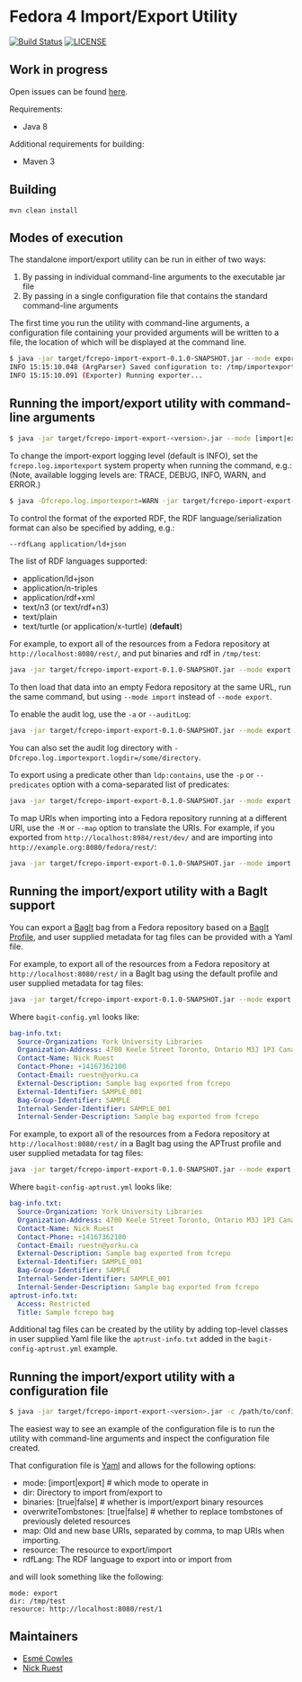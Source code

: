 Fedora 4 Import/Export Utility
==============================
[![Build Status](https://travis-ci.org/fcrepo4-labs/fcrepo-import-export.svg?branch=master)](https://travis-ci.org/fcrepo4-labs/fcrepo-import-export)
[![LICENSE](https://img.shields.io/badge/license-Apache-blue.svg?style=flat-square)](./LICENSE)

Work in progress
----------------

Open issues can be found [here](https://jira.duraspace.org/issues/?jql=project%20%3D%20FCREPO%20AND%20status%20in%20%28Open%2C%20%22In%20Progress%22%2C%20Reopened%2C%20%22In%20Review%22%2C%20Received%29%20AND%20component%20%3D%20f4-import-export).

Requirements:
* Java 8

Additional requirements for building:
* Maven 3

Building
--------

`mvn clean install`

Modes of execution
------------------
The standalone import/export utility can be run in either of two ways:

1. By passing in individual command-line arguments to the executable jar file
2. By passing in a single configuration file that contains the standard command-line arguments

The first time you run the utility with command-line arguments, a configuration file containing your provided arguments will be written to a file, the location of which will be displayed at the command line.

```sh
$ java -jar target/fcrepo-import-export-0.1.0-SNAPSHOT.jar --mode export --resource http://localhost:8080/rest --dir /tmp/test --binaries
INFO 15:15:10.048 (ArgParser) Saved configuration to: /tmp/importexport.config
INFO 15:15:10.091 (Exporter) Running exporter...
```

Running the import/export utility with command-line arguments
-------------------------------------------------------------

```sh
$ java -jar target/fcrepo-import-export-<version>.jar --mode [import|export] [options]
```

To change the import-export logging level (default is INFO), set the `fcrepo.log.importexport` system property when running the command, e.g.: (Note, available logging levels are: TRACE, DEBUG, INFO, WARN, and ERROR.)

```sh
$ java -Dfcrepo.log.importexport=WARN -jar target/fcrepo-import-export-<version>.jar --mode [import|export] [options]
```

To control the format of the exported RDF, the RDF language/serialization format can also be specified by adding, e.g.:

```sh
--rdfLang application/ld+json
```

The list of RDF languages supported:
- application/ld+json
- application/n-triples
- application/rdf+xml
- text/n3 (or text/rdf+n3)
- text/plain
- text/turtle (or application/x-turtle)    (**default**)

For example, to export all of the resources from a Fedora repository at `http://localhost:8080/rest/`, and put binaries and rdf in `/tmp/test`:

```sh
java -jar target/fcrepo-import-export-0.1.0-SNAPSHOT.jar --mode export --resource http://localhost:8080/rest/ --dir /tmp/test --binaries
```

To then load that data into an empty Fedora repository at the same URL, run the same command, but using `--mode import` instead of `--mode export`.

To enable the audit log, use the `-a` or `--auditLog`:

```sh
java -jar target/fcrepo-import-export-0.1.0-SNAPSHOT.jar --mode export --resource http://localhost:8080/rest/ --dir /tmp/test --binaries --auditLog
```

You can also set the audit log directory with `-Dfcrepo.log.importexport.logdir=/some/directory`.

To export using a predicate other than `ldp:contains`, use the `-p` or `--predicates` option with a coma-separated list of predicates:

```sh
java -jar target/fcrepo-import-export-0.1.0-SNAPSHOT.jar --mode export --resource http://localhost:8080/rest/ --dir /tmp/test --binaries --predicate http://pcdm.org/models#hasMember,http://www.w3.org/ns/ldp#contains
```

To map URIs when importing into a Fedora repository running at a different URI, use the `-M` or `--map` option
to translate the URIs.  For example, if you exported from `http://localhost:8984/rest/dev/` and are importing
into `http://example.org:8080/fedora/rest/`:

```sh
java -jar target/fcrepo-import-export-0.1.0-SNAPSHOT.jar --mode import --resource http://example.org:8080/fedora/rest/ --dir /tmp/test --binaries --map http://localhost:8984/rest/dev/,http://example.org:8080/fedora/rest/
```

Running the import/export utility with a BagIt support
------------------------------------------------------

You can export a [BagIt](https://tools.ietf.org/html/draft-kunze-bagit-14) bag from a Fedora repository based on a [BagIt Profile](https://github.com/ruebot/bagit-profiles/), and user supplied metadata for tag files can be provided with a Yaml file.

For example, to export all of the resources from a Fedora repository at `http://localhost:8080/rest/` in a BagIt bag using the default profile and user supplied metadata for tag files:

```sh
java -jar target/fcrepo-import-export-0.1.0-SNAPSHOT.jar --mode export --resource http://localhost:8080/rest --dir /tmp/example_bag --binaries --bag-profile default --bag-config /tmp/bagit-config.yml
```

Where `bagit-config.yml` looks like:

```yaml
bag-info.txt:
  Source-Organization: York University Libraries
  Organization-Address: 4700 Keele Street Toronto, Ontario M3J 1P3 Canada
  Contact-Name: Nick Ruest
  Contact-Phone: +14167362100
  Contact-Email: ruestn@yorku.ca
  External-Description: Sample bag exported from fcrepo
  External-Identifier: SAMPLE_001
  Bag-Group-Identifier: SAMPLE
  Internal-Sender-Identifier: SAMPLE_001
  Internal-Sender-Description: Sample bag exported from fcrepo
```

For example, to export all of the resources from a Fedora repository at `http://localhost:8080/rest/` in a BagIt bag using the APTrust profile and user supplied metadata for tag files:

```sh
java -jar target/fcrepo-import-export-0.1.0-SNAPSHOT.jar --mode export --resource http://localhost:8080/rest --dir /tmp/example_bag --binaries --bag-profile aptrust --bag-config /tmp/bagit-config.yml
```

Where `bagit-config-aptrust.yml` looks like:
```yaml             
bag-info.txt:
  Source-Organization: York University Libraries
  Organization-Address: 4700 Keele Street Toronto, Ontario M3J 1P3 Canada
  Contact-Name: Nick Ruest
  Contact-Phone: +14167362100
  Contact-Email: ruestn@yorku.ca
  External-Description: Sample bag exported from fcrepo
  External-Identifier: SAMPLE_001
  Bag-Group-Identifier: SAMPLE
  Internal-Sender-Identifier: SAMPLE_001
  Internal-Sender-Description: Sample bag exported from fcrepo
aptrust-info.txt:
  Access: Restricted
  Title: Sample fcrepo bag
```

Additional tag files can be created by the utility by adding top-level classes in user supplied Yaml file like the `aptrust-info.txt` added in the `bagit-config-aptrust.yml` example.

Running the import/export utility with a configuration file
-----------------------------------------------------------

```sh
$ java -jar target/fcrepo-import-export-<version>.jar -c /path/to/config/file
```

The easiest way to see an example of the configuration file is to run the utility with command-line arguments and inspect the configuration file created.

That configuration file is [Yaml](http://yaml.org) and allows for the following options:

* mode: [import|export] # which mode to operate in
* dir: Directory to import from/export to
* binaries: [true|false] # whether is import/export binary resources
* overwriteTombstones: [true|false] # whether to replace tombstones of previously deleted resources
* map: Old and new base URIs, separated by comma, to map URIs when importing.
* resource: The resource to export/import
* rdfLang: The RDF language to export into or import from

and will look something like the following:

```
mode: export
dir: /tmp/test
resource: http://localhost:8080/rest/1
```

Maintainers
-----------

- [Esmé Cowles](https://github.com/escowles)
- [Nick Ruest](https://github.com/ruebot)
